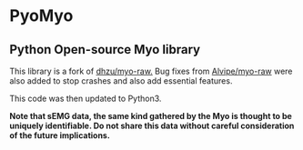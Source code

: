 # PyoMyo
## Python Open-source Myo library

This library is a fork of [dhzu/myo-raw.](https://github.com/dzhu/myo-raw)
Bug fixes from [Alvipe/myo-raw](https://github.com/Alvipe/myo-raw) were also added to stop crashes and also add essential features.  


This code was then updated to Python3.


**Note that sEMG data, the same kind gathered by the Myo is thought to be uniquely identifiable. Do not share this data without careful consideration of the future implications.**